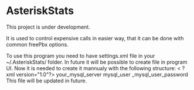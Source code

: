AsteriskStats
=============
This project is under development.

It is used to control expensive calls in easier way, that it can be done with common freePbx options.

To use this program you need to have settings.xml file in your ~/.AsteriskStats/ folder.
In future it will be possible to create file in program UI.
Now it is needed to create it mannualy with the following structure:
< ?xml version="1.0"?>
<settings>
	<sqlserver>
		<host>your_mysql_server</host>
		<user>mysql_user</user>
		<password>_mysql_user_password</password>
	</sqlserver>
</settings>
This file will be updated in future.

